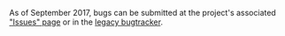 As of September 2017, bugs can be submitted at the project's associated ["Issues" page](https://github.com/linuxwacom/input-wacom/issues) or in the [legacy bugtracker](https://sourceforge.net/p/linuxwacom/bugs/).
